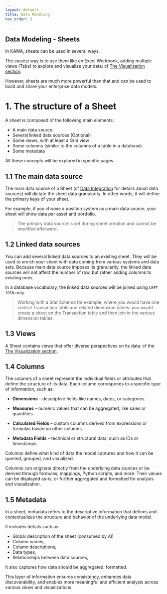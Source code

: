 ```yaml
---
layout: default
title: Data Modeling
nav_order: 3
---
```


Data Modeling - Sheets
---

In KAWA, sheets can be used in several ways.

The easiest way is to use them like an Excel Workbook, adding multiple views (Tabs) to explore and visualize your data: cf [The Visualization section](./03__visualization.md).


However, sheets are much more powerful than that and can be used to build and share your enterprise data models.

# 1. The structure of a Sheet

A sheet is composed of the following main elements:

- A main data source
- Several linked data sources (Optional)
- Some views, with at least a Grid view
- Some columns (similar to the columns of a table in a database)
- Some metadata

All these concepts will be explored in specific pages.

## 1.1 The main data source

The main data source of a Sheet (cf [Data Integration](./01__data_integration.md) for details about data sources) will dictate the sheet data granularity. In other words, it will define the primary keys of your sheet. 

For example, if you choose a position system as a main data source, your sheet will show data per asset and portfolio.

> The primary data source is set during sheet creation and cannot be modified afterward.


## 1.2 Linked data sources

You can add several linked data sources to an existing sheet. They will be used to enrich your sheet with data coming from various systems and data sets. Because main data source imposes its granularity, the linked data sources will not affect the number of row, but rather adding columns to existing ones. 

In a database vocabulary, the linked data sources will be joined using `LEFT JOIN` only.

> Working with a Star Schema for example, where you would have one central Transaction table and related dimension tables: you would create a sheet on the Transaction table and then join in the various dimension tables.

## 1.3 Views

A Sheet contains views that offer diverse perspectives on its data. cf the [The Visualization section](./03__visualization.md).

## 1.4 Columns

The columns of a sheet represent the individual fields or attributes that define the structure of its data. Each column corresponds to a specific type of information, such as:

- __Dimensions__ – descriptive fields like names, dates, or categories.

- __Measures__ – numeric values that can be aggregated, like sales or quantities.

- __Calculated Fields__ – custom columns derived from expressions or formulas based on other columns.

- __Metadata Fields__ – technical or structural data, such as IDs or timestamps.

Columns define what kind of data the model captures and how it can be queried, grouped, and visualized.

Columns can originate directly from the underlying data sources or be derived through formulas, mappings, Python scripts, and more. Their values can be displayed as-is, or further aggregated and formatted for analysis and visualization.


## 1.5 Metadata

In a sheet, metadata refers to the descriptive information that defines and contextualizes the structure and behavior of the underlying data model.

It includes details such as 
- Global description of the sheet (consumed by AI)
- Column names,
- Column descriptions, 
- Data types, 
- Relationships between data sources, 

It also captures how data should be aggregated, formatted.

This layer of information ensures consistency, enhances data discoverability, and enables more meaningful and efficient analysis across various views and visualizations.

